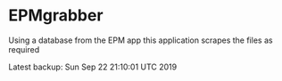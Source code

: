 # EPMgrabber
Using a database from the EPM app this application scrapes the files as required


Latest backup: Sun Sep 22 21:10:01 UTC 2019

